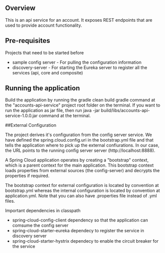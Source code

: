 ## Overview
This is an api service for an account. It exposes REST endpoints that are used to provide account functionality.

## Pre-requisites
Projects that need to be started before

* sample config server - For pulling the configuration information
* discovery-server - For starting the Eureka server to register all the services (api, core and composite)

## Running the application
Build the application by running the gradle clean build gradle command at the "accounts-api-service" project root folder on the terminal.
If you want to run the application as jar file, then run java -jar build/libs/accounts-api-service-1.0.0.jar command at the terminal.

##External Configuration

The project derives it's configuration from the config server service. We have defined the spring.cloud.config.uri in the bootstrap.yml file and that tells the application where to pick up the external confiurations. In our case, the URL points to the running config server server (http://localhost:8888). 

A Spring Cloud application operates by creating a "bootstrap" context, which is a parent context for the main application. This bootstrap context loads properties from external sources (the config-server) and decrypts the properties if required.

The bootstrap context for external configuration is located by convention at bootstrap.yml whereas the internal configuration is located by convention at application.yml. Note that you can also have .properties file instead of .yml files.

Important dependencies in classpath
* spring-cloud-config-client dependency so that the application can comsume the config server
* spring-cloud-starter-eureka dependecy to register the service in discovery server 
* spring-cloud-starter-hystrix dependecy to enable the circuit breaker for the service
